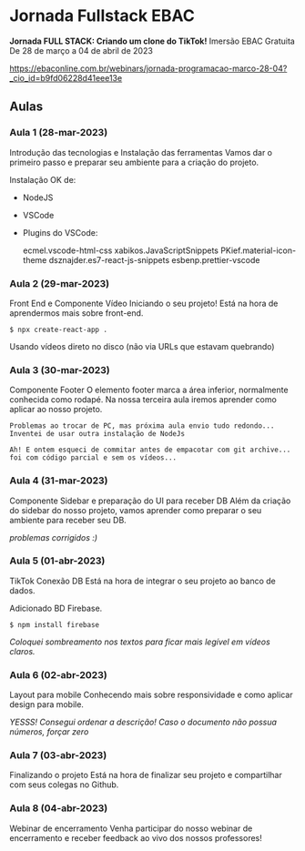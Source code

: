 

# Jornada Fullstack EBAC

**Jornada FULL STACK: Criando um clone do TikTok!**
Imersão EBAC Gratuita
De 28 de março a 04 de abril de 2023

https://ebaconline.com.br/webinars/jornada-programacao-marco-28-04?_cio_id=b9fd06228d41eee13e


## Aulas

### Aula 1 (28-mar-2023)

Introdução das tecnologias e Instalação das ferramentas
Vamos dar o primeiro passo e preparar seu ambiente para a criação do projeto.


Instalação OK de:

- NodeJS

- VSCode

- Plugins do VSCode:

	ecmel.vscode-html-css
	xabikos.JavaScriptSnippets
	PKief.material-icon-theme
	dsznajder.es7-react-js-snippets
	esbenp.prettier-vscode


### Aula 2 (29-mar-2023)

Front End e Componente Vídeo
Iniciando o seu projeto! Está na hora de aprendermos mais sobre front-end.

`$ npx create-react-app .`

Usando vídeos direto no disco (não via URLs que estavam quebrando)


### Aula 3 (30-mar-2023)

Componente Footer
O elemento footer marca a área inferior, normalmente conhecida como rodapé. Na nossa terceira aula iremos aprender como aplicar ao nosso projeto.

```
Problemas ao trocar de PC, mas próxima aula envio tudo redondo...
Inventei de usar outra instalação de NodeJs

Ah! E ontem esqueci de commitar antes de empacotar com git archive...
foi com código parcial e sem os vídeos...
```


### Aula 4 (31-mar-2023)

Componente Sidebar e preparação do UI para receber DB
Além da criação do sidebar do nosso projeto, vamos aprender como preparar o seu ambiente para receber seu DB.

*problemas corrigidos :)*


### Aula 5 (01-abr-2023)

TikTok Conexão DB
Está na hora de integrar o seu projeto ao banco de dados.

Adicionado BD Firebase.


`$ npm install firebase`

*Coloquei sombreamento nos textos para ficar mais legível em vídeos claros.*


### Aula 6 (02-abr-2023)

Layout para mobile
Conhecendo mais sobre responsividade e como aplicar design para mobile.

*YESSS! Consegui ordenar a descrição!*
*Caso o documento não possua números, forçar zero*

### Aula 7 (03-abr-2023)

Finalizando o projeto
Está na hora de finalizar seu projeto e compartilhar com seus colegas no Github.


### Aula 8 (04-abr-2023)

Webinar de encerramento
Venha participar do nosso webinar de encerramento e receber feedback ao vivo dos nossos professores!
